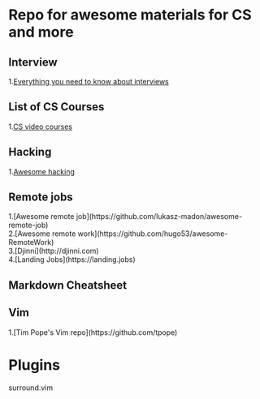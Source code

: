 <h1>Repo for awesome materials for CS and more</h1>


<h2>Interview</h2>

1.[Everything you need to know about interviews](https://github.com/kdn251/interviews)


<h2>List of CS Courses</h2>

1.[CS video courses](https://github.com/Developer-Y/cs-video-courses)

<h2>Hacking</h2>

1.[Awesome hacking](https://github.com/Hack-with-Github/Awesome-Hacking)

<h2>Remote jobs</h2>
1.[Awesome remote job](https://github.com/lukasz-madon/awesome-remote-job) <br/>
2.[Awesome remote work](https://github.com/hugo53/awesome-RemoteWork) <br/>
3.[Djinni](http://djinni.com) <br/>
4.[Landing Jobs](https://landing.jobs) <br/>

<h2>Markdown Cheatsheet</h2>


<h2>Vim</h2>
1.[Tim Pope's Vim repo](https://github.com/tpope)
    <h1>Plugins</h2>
        surround.vim
